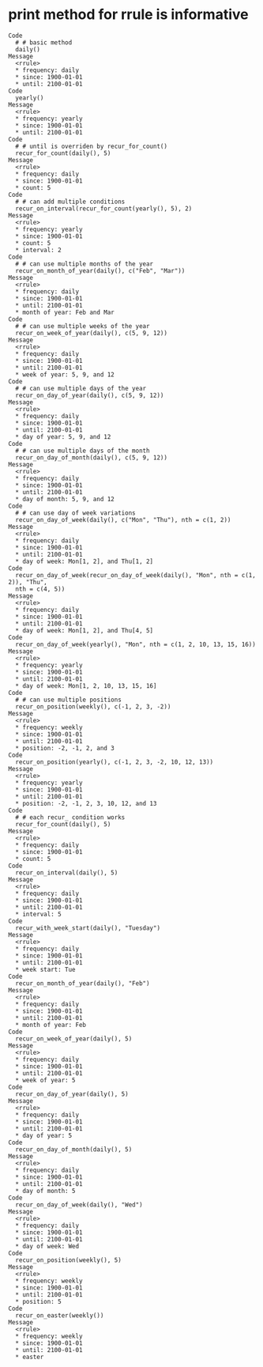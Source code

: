 # print method for rrule is informative

    Code
      # # basic method
      daily()
    Message
      <rrule>
      * frequency: daily
      * since: 1900-01-01
      * until: 2100-01-01
    Code
      yearly()
    Message
      <rrule>
      * frequency: yearly
      * since: 1900-01-01
      * until: 2100-01-01
    Code
      # # until is overriden by recur_for_count()
      recur_for_count(daily(), 5)
    Message
      <rrule>
      * frequency: daily
      * since: 1900-01-01
      * count: 5
    Code
      # # can add multiple conditions
      recur_on_interval(recur_for_count(yearly(), 5), 2)
    Message
      <rrule>
      * frequency: yearly
      * since: 1900-01-01
      * count: 5
      * interval: 2
    Code
      # # can use multiple months of the year
      recur_on_month_of_year(daily(), c("Feb", "Mar"))
    Message
      <rrule>
      * frequency: daily
      * since: 1900-01-01
      * until: 2100-01-01
      * month of year: Feb and Mar
    Code
      # # can use multiple weeks of the year
      recur_on_week_of_year(daily(), c(5, 9, 12))
    Message
      <rrule>
      * frequency: daily
      * since: 1900-01-01
      * until: 2100-01-01
      * week of year: 5, 9, and 12
    Code
      # # can use multiple days of the year
      recur_on_day_of_year(daily(), c(5, 9, 12))
    Message
      <rrule>
      * frequency: daily
      * since: 1900-01-01
      * until: 2100-01-01
      * day of year: 5, 9, and 12
    Code
      # # can use multiple days of the month
      recur_on_day_of_month(daily(), c(5, 9, 12))
    Message
      <rrule>
      * frequency: daily
      * since: 1900-01-01
      * until: 2100-01-01
      * day of month: 5, 9, and 12
    Code
      # # can use day of week variations
      recur_on_day_of_week(daily(), c("Mon", "Thu"), nth = c(1, 2))
    Message
      <rrule>
      * frequency: daily
      * since: 1900-01-01
      * until: 2100-01-01
      * day of week: Mon[1, 2], and Thu[1, 2]
    Code
      recur_on_day_of_week(recur_on_day_of_week(daily(), "Mon", nth = c(1, 2)), "Thu",
      nth = c(4, 5))
    Message
      <rrule>
      * frequency: daily
      * since: 1900-01-01
      * until: 2100-01-01
      * day of week: Mon[1, 2], and Thu[4, 5]
    Code
      recur_on_day_of_week(yearly(), "Mon", nth = c(1, 2, 10, 13, 15, 16))
    Message
      <rrule>
      * frequency: yearly
      * since: 1900-01-01
      * until: 2100-01-01
      * day of week: Mon[1, 2, 10, 13, 15, 16]
    Code
      # # can use multiple positions
      recur_on_position(weekly(), c(-1, 2, 3, -2))
    Message
      <rrule>
      * frequency: weekly
      * since: 1900-01-01
      * until: 2100-01-01
      * position: -2, -1, 2, and 3
    Code
      recur_on_position(yearly(), c(-1, 2, 3, -2, 10, 12, 13))
    Message
      <rrule>
      * frequency: yearly
      * since: 1900-01-01
      * until: 2100-01-01
      * position: -2, -1, 2, 3, 10, 12, and 13
    Code
      # # each recur_ condition works
      recur_for_count(daily(), 5)
    Message
      <rrule>
      * frequency: daily
      * since: 1900-01-01
      * count: 5
    Code
      recur_on_interval(daily(), 5)
    Message
      <rrule>
      * frequency: daily
      * since: 1900-01-01
      * until: 2100-01-01
      * interval: 5
    Code
      recur_with_week_start(daily(), "Tuesday")
    Message
      <rrule>
      * frequency: daily
      * since: 1900-01-01
      * until: 2100-01-01
      * week start: Tue
    Code
      recur_on_month_of_year(daily(), "Feb")
    Message
      <rrule>
      * frequency: daily
      * since: 1900-01-01
      * until: 2100-01-01
      * month of year: Feb
    Code
      recur_on_week_of_year(daily(), 5)
    Message
      <rrule>
      * frequency: daily
      * since: 1900-01-01
      * until: 2100-01-01
      * week of year: 5
    Code
      recur_on_day_of_year(daily(), 5)
    Message
      <rrule>
      * frequency: daily
      * since: 1900-01-01
      * until: 2100-01-01
      * day of year: 5
    Code
      recur_on_day_of_month(daily(), 5)
    Message
      <rrule>
      * frequency: daily
      * since: 1900-01-01
      * until: 2100-01-01
      * day of month: 5
    Code
      recur_on_day_of_week(daily(), "Wed")
    Message
      <rrule>
      * frequency: daily
      * since: 1900-01-01
      * until: 2100-01-01
      * day of week: Wed
    Code
      recur_on_position(weekly(), 5)
    Message
      <rrule>
      * frequency: weekly
      * since: 1900-01-01
      * until: 2100-01-01
      * position: 5
    Code
      recur_on_easter(weekly())
    Message
      <rrule>
      * frequency: weekly
      * since: 1900-01-01
      * until: 2100-01-01
      * easter

